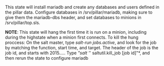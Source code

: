 This state will install mariadb and create any databases and users defined in the pillar data. Configure databases in /srv/pillar/mariadb, making sure to give them the mariadb-dbs header, and set databases to minions in /srv/pillar/top.sls.

**NOTE**: This state will hang the first time it is run on a minion, including during the highstate when a minion first connects. 
To kill the hung proccess: On the salt master, type *salt-run jobs.active*, and look for the job by matching the function, start time, and target. The header of the job is the job id, and starts with 2015..... Type *"salt '*' saltutil.kill_job [job id]"*, and then rerun the state to configure mariadb
